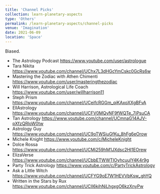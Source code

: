 ```yaml
---
title: 'Channel Picks'
collection: learn-planetary-aspects
type: 'Others'
permalink: /learn-planetary-aspects/channel-picks
venue: 'Imagination'
date: 2021-06-09
location: 'Space'
---
```


Biased.

* The Astrology Podcast
https://www.youtube.com/user/astrologue
* Tara Nikita
https://www.youtube.com/channel/UChx7L3dHGcYmCskc0GcRs6w
* Mastering the Zodiac with Athen Chimenti
https://www.youtube.com/user/masteringthezodiac
* Will Harrison, Astrological Life Coach
https://www.youtube.com/user/willharrison11
* Steph Prism
https://www.youtube.com/channel/UCeifcRGGm_qiKAxoXXgBFvA
* EllAstrology
https://www.youtube.com/channel/UCFV0MQyNF9fWQTe_7iPsuCA
* Tan Astrology
https://www.youtube.com/channel/UCmnaG14AJV-pXfzQRloW0tw
* Astrology Guy
https://www.youtube.com/channel/UC9oTWSiuGfKu_8hFg6eOrow
* Michele Knight
https://www.youtube.com/c/MicheleKnight
* Dolce Rossa
https://www.youtube.com/channel/UCMi259hM1JXdsc2HI1EOrew
* ElizaVerse
https://www.youtube.com/channel/UCbbETWWTIOyhcuulY4K4r9g
* Party Trick Astrology
https://www.youtube.com/c/PartyTrickAstrology
* Ask a Little Witch
https://www.youtube.com/channel/UCFYG9oE7W1HEVVbKsw_ghYQ
* Written in the Stars by Rux
https://www.youtube.com/channel/UCII6kihNiLhgxgO6kzXnyPw